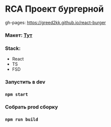 # RCA Проект бургерной

gh-pages: https://greed2kk.github.io/react-burger

### Макет: [Тут](https://www.figma.com/design/zFGN2O5xktHl9VmoOieq5E/React-_-%D0%9F%D1%80%D0%BE%D0%B5%D0%BA%D1%82%D0%BD%D1%8B%D0%B5-%D0%B7%D0%B0%D0%B4%D0%B0%D1%87%D0%B8_external_link?node-id=0-1&node-type=canvas&t=p6h2zSrejuYbSTSE-0)

### Stack:

- React
- TS
- FSD

### Запустить в dev

### `npm start`

### Собрать prod сборку

### `npm run build`
